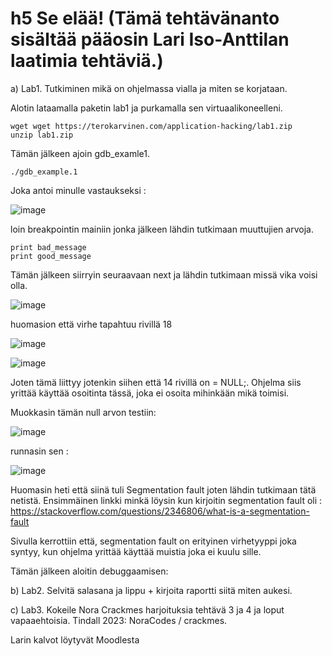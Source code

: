 # h5 Se elää! (Tämä tehtävänanto sisältää pääosin Lari Iso-Anttilan laatimia tehtäviä.)

a) Lab1. Tutkiminen mikä on ohjelmassa vialla ja miten se korjataan.

Alotin lataamalla paketin lab1 ja purkamalla sen virtuaalikoneelleni. 

    wget wget https://terokarvinen.com/application-hacking/lab1.zip
    unzip lab1.zip

Tämän jälkeen ajoin gdb_examle1. 

    ./gdb_example.1

Joka antoi minulle vastaukseksi :

![image](https://github.com/user-attachments/assets/0fc1aa67-e5b0-4bc3-a224-f66a180c3389)

loin breakpointin mainiin jonka jälkeen lähdin tutkimaan muuttujien arvoja.

    print bad_message
    print good_message

Tämän jälkeen siirryin seuraavaan next ja lähdin tutkimaan missä vika voisi olla.

![image](https://github.com/user-attachments/assets/d9e9d3ed-30de-4925-a44c-9dbe71d5f290)

huomasion että virhe tapahtuu rivillä 18

![image](https://github.com/user-attachments/assets/88edaf3e-959f-45fc-9954-190ed63d67d7)

![image](https://github.com/user-attachments/assets/799aacf1-a12e-4eca-bce8-cbad25a1c5bd)


Joten tämä liittyy jotenkin siihen että 14 rivillä on = NULL;. Ohjelma siis yrittää käyttää osoitinta tässä, joka ei osoita mihinkään mikä toimisi.


Muokkasin tämän null arvon testiin:

![image](https://github.com/user-attachments/assets/0d3e7c7e-51f3-4a00-831b-8ddf182460c5)


runnasin sen :

![image](https://github.com/user-attachments/assets/9c81be2f-e2c1-4461-9121-5d4b6cc44e94)





Huomasin heti että siinä tuli Segmentation fault joten lähdin tutkimaan tätä netistä. Ensimmäinen linkki minkä löysin kun kirjoitin segmentation fault oli :
https://stackoverflow.com/questions/2346806/what-is-a-segmentation-fault

Sivulla kerrottiin että, segmentation fault on erityinen virhetyyppi joka syntyy, kun ohjelma yrittää käyttää muistia joka ei kuulu sille.

Tämän jälkeen aloitin debuggaamisen:









  

b) Lab2. Selvitä salasana ja lippu + kirjoita raportti siitä miten aukesi.

c) Lab3. Kokeile Nora Crackmes harjoituksia tehtävä 3 ja 4 ja loput vapaaehtoisia. Tindall 2023: NoraCodes / crackmes.

Larin kalvot löytyvät Moodlesta
